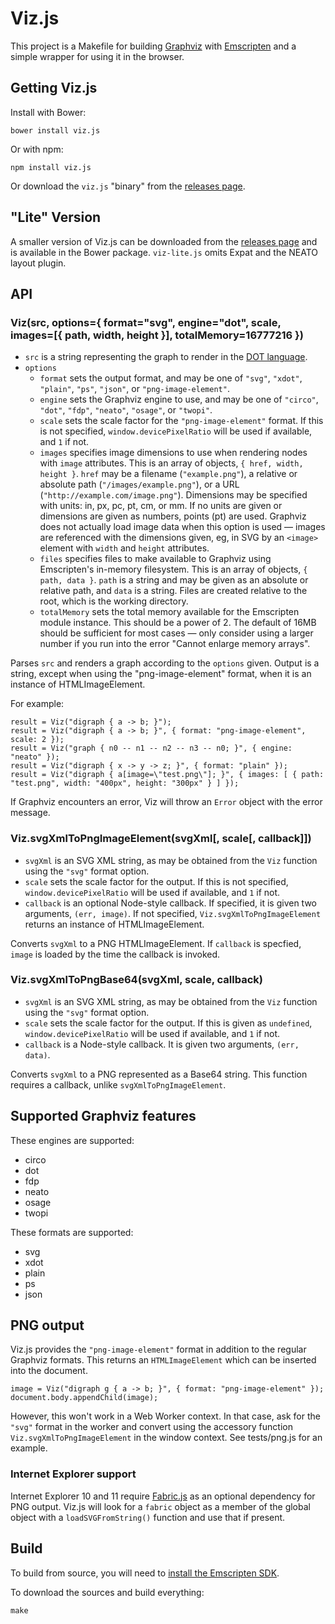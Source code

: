 # Viz.js

This project is a Makefile for building [Graphviz](http://www.graphviz.org) with [Emscripten](http://kripken.github.io/emscripten-site/) and a simple wrapper for using it in the browser.

## Getting Viz.js

Install with Bower:

    bower install viz.js

Or with npm:

    npm install viz.js

Or download the `viz.js` "binary" from the [releases page](https://github.com/mdaines/viz.js/releases).

## "Lite" Version

A smaller version of Viz.js can be downloaded from the [releases page](https://github.com/mdaines/viz.js/releases) and is available in the Bower package. `viz-lite.js` omits Expat and the NEATO layout plugin.

## API

### Viz(src, options={ format="svg", engine="dot", scale, images=[{ path, width, height }], totalMemory=16777216 })

- `src` is a string representing the graph to render in the [DOT language](http://www.graphviz.org/content/dot-language).
- `options`
  - `format` sets the output format, and may be one of `"svg"`, `"xdot"`, `"plain"`, `"ps"`, `"json"`, or `"png-image-element"`.
  - `engine` sets the Graphviz engine to use, and may be one of `"circo"`, `"dot"`, `"fdp"`, `"neato"`, `"osage"`, or `"twopi"`.
  - `scale` sets the scale factor for the `"png-image-element"` format. If this is not specified, `window.devicePixelRatio` will be used if available, and `1` if not.
  - `images` specifies image dimensions to use when rendering nodes with `image` attributes. This is an array of objects, `{ href, width, height }`. `href` may be a filename (`"example.png"`), a relative or absolute path (`"/images/example.png"`), or a URL (`"http://example.com/image.png"`). Dimensions may be specified with units: in, px, pc, pt, cm, or mm. If no units are given or dimensions are given as numbers, points (pt) are used. Graphviz does not actually load image data when this option is used — images are referenced with the dimensions given, eg, in SVG by an `<image>` element with `width` and `height` attributes.
  - `files` specifies files to make available to Graphviz using Emscripten's in-memory filesystem. This is an array of objects, `{ path, data }`. `path` is a string and may be given as an absolute or relative path, and `data` is a string. Files are created relative to the root, which is the working directory.
  - `totalMemory` sets the total memory available for the Emscripten module instance. This should be a power of 2. The default of 16MB should be sufficient for most cases — only consider using a larger number if you run into the error "Cannot enlarge memory arrays".

Parses `src` and renders a graph according to the `options` given. Output is a string, except when using the "png-image-element" format, when it is an instance of HTMLImageElement.

For example:

    result = Viz("digraph { a -> b; }");
    result = Viz("digraph { a -> b; }", { format: "png-image-element", scale: 2 });
    result = Viz("graph { n0 -- n1 -- n2 -- n3 -- n0; }", { engine: "neato" });
    result = Viz("digraph { x -> y -> z; }", { format: "plain" });
    result = Viz("digraph { a[image=\"test.png\"]; }", { images: [ { path: "test.png", width: "400px", height: "300px" } ] });

If Graphviz encounters an error, Viz will throw an `Error` object with the error message.

### Viz.svgXmlToPngImageElement(svgXml[, scale[, callback]])

- `svgXml` is an SVG XML string, as may be obtained from the `Viz` function using the `"svg"` format option.
- `scale` sets the scale factor for the output. If this is not specified, `window.devicePixelRatio` will be used if available, and `1` if not.
- `callback` is an optional Node-style callback. If specified, it is given two arguments, `(err, image)`. If not specified, `Viz.svgXmlToPngImageElement` returns an instance of HTMLImageElement.

Converts `svgXml` to a PNG HTMLImageElement. If `callback` is specfied, `image` is loaded by the time the callback is invoked.

### Viz.svgXmlToPngBase64(svgXml, scale, callback)

- `svgXml` is an SVG XML string, as may be obtained from the `Viz` function using the `"svg"` format option.
- `scale` sets the scale factor for the output. If this is given as `undefined`, `window.devicePixelRatio` will be used if available, and `1` if not.
- `callback` is a Node-style callback. It is given two arguments, `(err, data)`.

Converts `svgXml` to a PNG represented as a Base64 string. This function requires a callback, unlike `svgXmlToPngImageElement`.

## Supported Graphviz features

These engines are supported:

- circo
- dot
- fdp
- neato
- osage
- twopi

These formats are supported:

- svg
- xdot
- plain
- ps
- json

## PNG output

Viz.js provides the `"png-image-element"` format in addition to the regular Graphviz formats. This returns an `HTMLImageElement` which can be inserted into the document.

    image = Viz("digraph g { a -> b; }", { format: "png-image-element" });
    document.body.appendChild(image);

However, this won't work in a Web Worker context. In that case, ask for the `"svg"` format in the worker and convert using the accessory function `Viz.svgXmlToPngImageElement` in the window context. See tests/png.js for an example.

### Internet Explorer support

Internet Explorer 10 and 11 require [Fabric.js](http://fabricjs.com) as an optional dependency for PNG output. Viz.js will look for a `fabric` object as a member of the global object with a `loadSVGFromString()` function and use that if present.

## Build

To build from source, you will need to [install the Emscripten SDK](http://kripken.github.io/emscripten-site/docs/getting_started/index.html).

To download the sources and build everything:

    make
